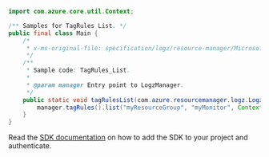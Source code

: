 ```java
import com.azure.core.util.Context;

/** Samples for TagRules List. */
public final class Main {
    /*
     * x-ms-original-file: specification/logz/resource-manager/Microsoft.Logz/stable/2020-10-01/examples/TagRules_List.json
     */
    /**
     * Sample code: TagRules_List.
     *
     * @param manager Entry point to LogzManager.
     */
    public static void tagRulesList(com.azure.resourcemanager.logz.LogzManager manager) {
        manager.tagRules().list("myResourceGroup", "myMonitor", Context.NONE);
    }
}
```

Read the [SDK documentation](https://github.com/Azure/azure-sdk-for-java/blob/azure-resourcemanager-logz_1.0.0-beta.1/sdk/logz/azure-resourcemanager-logz/README.md) on how to add the SDK to your project and authenticate.
